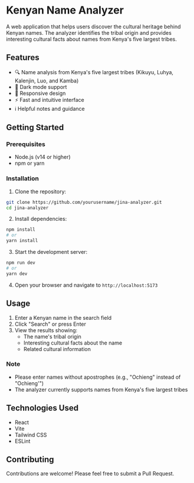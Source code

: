 # Kenyan Name Analyzer

A web application that helps users discover the cultural heritage behind Kenyan names. The analyzer identifies the tribal origin and provides interesting cultural facts about names from Kenya's five largest tribes.

## Features

- 🔍 Name analysis from Kenya's five largest tribes (Kikuyu, Luhya, Kalenjin, Luo, and Kamba)
- 🌙 Dark mode support
- 📱 Responsive design
- ⚡ Fast and intuitive interface
- ℹ️ Helpful notes and guidance

## Getting Started

### Prerequisites

- Node.js (v14 or higher)
- npm or yarn

### Installation

1. Clone the repository:

```bash
git clone https://github.com/yourusername/jina-analyzer.git
cd jina-analyzer
```

2. Install dependencies:

```bash
npm install
# or
yarn install
```

3. Start the development server:

```bash
npm run dev
# or
yarn dev
```

4. Open your browser and navigate to `http://localhost:5173`

## Usage

1. Enter a Kenyan name in the search field
2. Click "Search" or press Enter
3. View the results showing:
   - The name's tribal origin
   - Interesting cultural facts about the name
   - Related cultural information

### Note

- Please enter names without apostrophes (e.g., "Ochieng" instead of "Ochieng'")
- The analyzer currently supports names from Kenya's five largest tribes

## Technologies Used

- React
- Vite
- Tailwind CSS
- ESLint

## Contributing

Contributions are welcome! Please feel free to submit a Pull Request.
